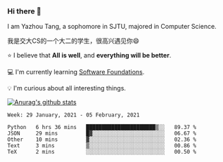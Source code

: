 ### Hi there 👋
I am Yazhou Tang, a sophomore in SJTU, majored in Computer Science.

我是交大CS的一个大二的学生，很高兴遇见你:smile:

:star: I believe that **All is well**, and **everything will be better**.

:computer: I'm currently learning [Software Foundations](https://softwarefoundations.cis.upenn.edu/).

:bulb: I'm curious about all interesting things.

[![Anurag's github stats](https://github-readme-stats.vercel.app/api?username=ADSWT518&count_private=true)](https://github.com/anuraghazra/github-readme-stats)

<!--START_SECTION:waka-->
```text
Week: 29 January, 2021 - 05 February, 2021

Python   6 hrs 36 mins   ██████████████████████▒░░   89.37 % 
JSON     29 mins         █▓░░░░░░░░░░░░░░░░░░░░░░░   06.67 % 
Other    10 mins         ▓░░░░░░░░░░░░░░░░░░░░░░░░   02.36 % 
Text     3 mins          ▒░░░░░░░░░░░░░░░░░░░░░░░░   00.86 % 
TeX      2 mins          ░░░░░░░░░░░░░░░░░░░░░░░░░   00.50 % 
```
<!--END_SECTION:waka-->

<!--
**ADSWT518/ADSWT518** is a ✨ _special_ ✨ repository because its `README.md` (this file) appears on your GitHub profile.

Here are some ideas to get you started:

- 🔭 I’m currently working on ...
- 🌱 I’m currently learning ...
- 👯 I’m looking to collaborate on ...
- 🤔 I’m looking for help with ...
- 💬 Ask me about ...
- 📫 How to reach me: ...
- 😄 Pronouns: ...
- ⚡ Fun fact: ...
-->
